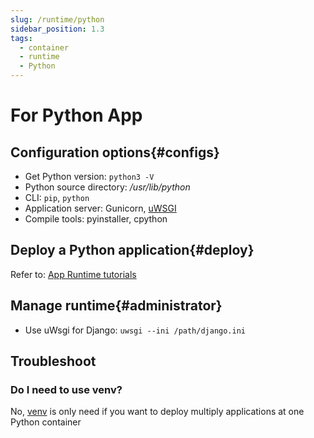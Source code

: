 ```yaml
---
slug: /runtime/python
sidebar_position: 1.3
tags:
  - container
  - runtime
  - Python
---
```


# For Python App

## Configuration options{#configs}

- Get Python version: `python3 -V`
- Python source directory: */usr/lib/python*  
- CLI: `pip`, `python`
- Application server: Gunicorn, [uWSGI](https://uwsgi-docs.readthedocs.io/)
- Compile tools: pyinstaller, cpython

## Deploy a Python application{#deploy}

Refer to: [App Runtime tutorials](../runtime#quick)

## Manage runtime{#administrator}

- Use uWsgi for Django: `uwsgi --ini /path/django.ini`

## Troubleshoot

### Do I need to use venv?

No, [venv](https://docs.python.org/zh-cn/3/tutorial/venv.html) is only need if you want to deploy multiply applications at one Python container
